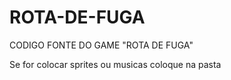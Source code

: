 # ROTA-DE-FUGA
CODIGO FONTE DO GAME "ROTA DE FUGA"

Se for colocar sprites ou musicas coloque na pasta
